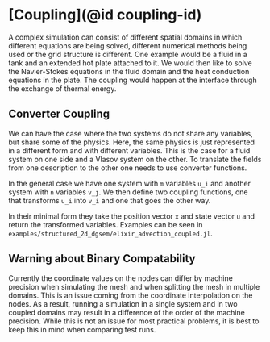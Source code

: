 # [Coupling](@id coupling-id)
A complex simulation can consist of different spatial domains in which
different equations are being solved, different numerical methods being used
or the grid structure is different.
One example would be a fluid in a tank and an extended hot plate attached to it.
We would then like to solve the Navier-Stokes equations in the fluid domain
and the heat conduction equations in the plate.
The coupling would happen at the interface through the exchange of thermal energy.


## Converter Coupling
We can have the case where the two systems do not share any variables, but
share some of the physics.
Here, the same physics is just represented in a different form and with
different variables.
This is the case for a fluid system on one side and a Vlasov system on the other.
To translate the fields from one description to the other one needs to use
converter functions.

In the general case we have one system with `m` variables `u_i` and another
system with `n` variables `v_j`.
We then define two coupling functions, one that transforms `u_i` into `v_i`
and one that goes the other way.

In their minimal form they take the position vector `x` and state vector `u`
and return the transformed variables.
Examples can be seen in `examples/structured_2d_dgsem/elixir_advection_coupled.jl`.


## Warning about Binary Compatability
Currently the coordinate values on the nodes can differ by machine precision when
simulating the mesh and when splitting the mesh in multiple domains.
This is an issue coming from the coordinate interpolation on the nodes.
As a result, running a simulation in a single system and in two coupled domains
may result in a difference of the order of the machine precision.
While this is not an issue for most practical problems, it is best to keep this in mind when comparing test runs.

